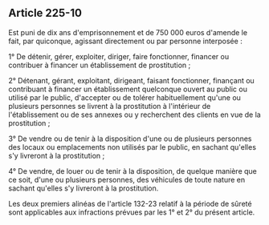 Article 225-10
----
Est puni de dix ans d'emprisonnement et de 750 000 euros d'amende le fait, par
quiconque, agissant directement ou par personne interposée :

1° De détenir, gérer, exploiter, diriger, faire fonctionner, financer ou
contribuer à financer un établissement de prostitution ;

2° Détenant, gérant, exploitant, dirigeant, faisant fonctionner, finançant ou
contribuant à financer un établissement quelconque ouvert au public ou utilisé
par le public, d'accepter ou de tolérer habituellement qu'une ou plusieurs
personnes se livrent à la prostitution à l'intérieur de l'établissement ou de
ses annexes ou y recherchent des clients en vue de la prostitution ;

3° De vendre ou de tenir à la disposition d'une ou de plusieurs personnes des
locaux ou emplacements non utilisés par le public, en sachant qu'elles s'y
livreront à la prostitution ;

4° De vendre, de louer ou de tenir à la disposition, de quelque manière que ce
soit, d'une ou plusieurs personnes, des véhicules de toute nature en sachant
qu'elles s'y livreront à la prostitution.

Les deux premiers alinéas de l'article 132-23 relatif à la période de sûreté
sont applicables aux infractions prévues par les 1° et 2° du présent article.

